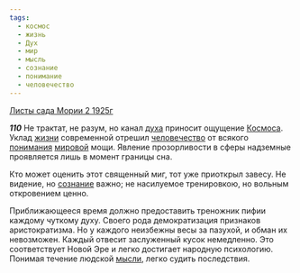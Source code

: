 ```yaml
---
tags:
  - космос
  - жизнь
  - Дух
  - мир
  - мысль
  - сознание
  - понимание
  - человечество
---
```


[Листы сада Мории 2 1925г](/agni/1925)

___110___
Не трактат, не разум, но канал [духа](/tag/#Дух) приносит ощущение [Космоса](/tag/#космос). Уклад [жизни](/tag/#жизнь) современной отрешил [человечество](/tag/#человечество) от всякого [понимания](/tag/#понимание) [мировой](/tag/#мир) мощи. Явление прозорливости в сферы надземные проявляется лишь в момент границы сна.   

Кто может оценить этот священный миг, тот уже приоткрыл завесу. Не видение, но [сознание](/tag/#сознание) важно; не насилуемое тренировкою, но вольным откровением ценно.   

Приближающееся время должно предоставить треножник пифии каждому чуткому духу. Своего рода демократизация признаков аристократизма. Но у каждого неизбежны весы за пазухой, и обман их невозможен. Каждый отвесит заслуженный кусок немедленно. Это соответствует Новой Эре и легко достигает народную психологию. Понимая течение людской [мысли](/tag/#мысль), легко судить последствия.   

